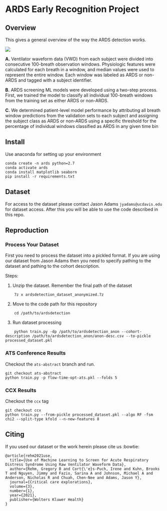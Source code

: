 # ARDS Early Recognition Project

## Overview

This gives a general overview of the way the ARDS detection works.

![](img/ARDS-paper-Figure1.png)

**A.** Ventilator waveform data (VWD) from each subject were divided into consecutive 100-breath observation windows. Physiologic features were calculated for each breath in a window, and median values were used to represent the entire window. Each window was labeled as ARDS or non-ARDS and tagged with a subject identifier.

**B.** ARDS screening ML models were developed using a two-step process. First, we trained the model to classify all individual 100-breath windows from the training set as either ARDS or non-ARDS.

**C.** We determined patient-level model performance by attributing all breath window predictions from the validation sets to each subject and assigning the subject class as ARDS or non-ARDS using a specific threshold for the percentage of individual windows classified as ARDS in any given time bin

## Install
Use anaconda for setting up your environment

	conda create -n ards python=2.7
    conda activate ards
	conda install matplotlib seaborn
	pip install -r requirements.txt

## Dataset

For access to the dataset please contact Jason Adams `jyadams@ucdavis.edu` for dataset
access. After this you will be able to use the code described in this repo.

## Reproduction

### Process Your Dataset

First you need to process the dataset into a pickled format. If you are using
our dataset from Jason Adams then you need to specify pathing to the dataset and
pathing to the cohort description.

Steps:

 1. Unzip the dataset. Remember the final path of the dataset
```
    7z x ardsdetection_dataset_anonymized.7z
```
 2. Move to the code path for this repository
```
    cd /path/to/ardsdetection
```
 3. Run dataset processing
```
    python train.py -dp /path/to/ardsdetection_anon --cohort-description /path/to/ardsdetection_anon/anon-desc.csv --to-pickle processed_dataset.pkl
```

### ATS Conference Results

Checkout the `ats-abstract` branch and run.

	git checkout ats-abstract
	python train.py -p flow-time-opt-ats.pkl --folds 5

### CCX Results

Checkout the `ccx` tag

    git checkout ccx
    python train.py --from-pickle processed_dataset.pkl --algo RF -fsm chi2 --split-type kfold --n-new-features 8

## Citing
If you used our dataset or the work herein please cite us :bowtie:

```
@article{rehm2021use,
  title={Use of Machine Learning to Screen for Acute Respiratory Distress Syndrome Using Raw Ventilator Waveform Data},
  author={Rehm, Gregory B and Cort{\'e}s-Puch, Irene and Kuhn, Brooks T and Nguyen, Jimmy and Fazio, Sarina A and Johnson, Michael A and Anderson, Nicholas R and Chuah, Chen-Nee and Adams, Jason Y},
  journal={Critical care explorations},
  volume={3},
  number={1},
  year={2021},
  publisher={Wolters Kluwer Health}
}
```
